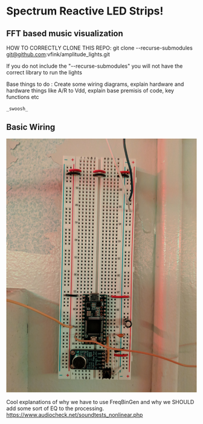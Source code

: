 # Spectrum Reactive LED Strips!
##  FFT based music visualization

HOW TO CORRECTLY CLONE THIS REPO:
git clone --recurse-submodules git@github.com:vfink/amplitude_lights.git

If you do not include the "--recurse-submodules" you will not have the correct library to run the lights

Base things to do : Create some wiring diagrams, explain hardware and hardware things like A/R to Vdd, explain base premisis of code, key functions etc

```
_swoosh_
```

## Basic Wiring
![Screenshot](wiring.jpg)

Cool explanations of why we have to use FreqBinGen and why we SHOULD add some sort of EQ to the processing.
https://www.audiocheck.net/soundtests_nonlinear.php
